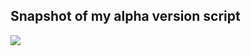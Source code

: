 ## Snapshot of my alpha version script ##

[![](http://google-calendar-js.googlecode.com/files/snapshot.png)](http://macauctc.hkcccc.org)